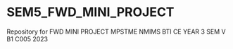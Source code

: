 # SEM5_FWD_MINI_PROJECT

Repository for FWD MINI PROJECT
MPSTME NMIMS
BTI CE
YEAR 3
SEM V
B1 C005
2023
